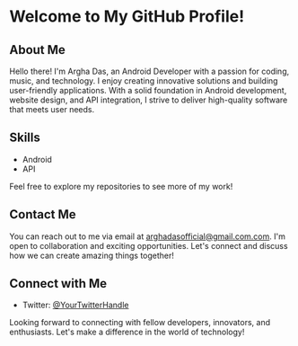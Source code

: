 # Welcome to My GitHub Profile!

## About Me

Hello there! I'm Argha Das, an Android Developer with a passion for coding, music, and technology. I enjoy creating innovative solutions and building user-friendly applications. With a solid foundation in Android development, website design, and API integration, I strive to deliver high-quality software that meets user needs.

## Skills

- Android
- API

Feel free to explore my repositories to see more of my work!

## Contact Me

You can reach out to me via email at [arghadasofficial@gmail.com.com](mailto:arghadasofficial@gmail.com). I'm open to collaboration and exciting opportunities. Let's connect and discuss how we can create amazing things together!

## Connect with Me

- Twitter: [@YourTwitterHandle](https://twitter.com/t_arghadas)

Looking forward to connecting with fellow developers, innovators, and enthusiasts. Let's make a difference in the world of technology!
